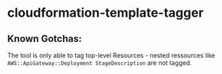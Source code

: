 # cloudformation-template-tagger

## Known Gotchas:

The tool is only able to tag top-level Resources - nested ressources like `AWS::ApiGateway::Deployment StageDescription` are not tagged.